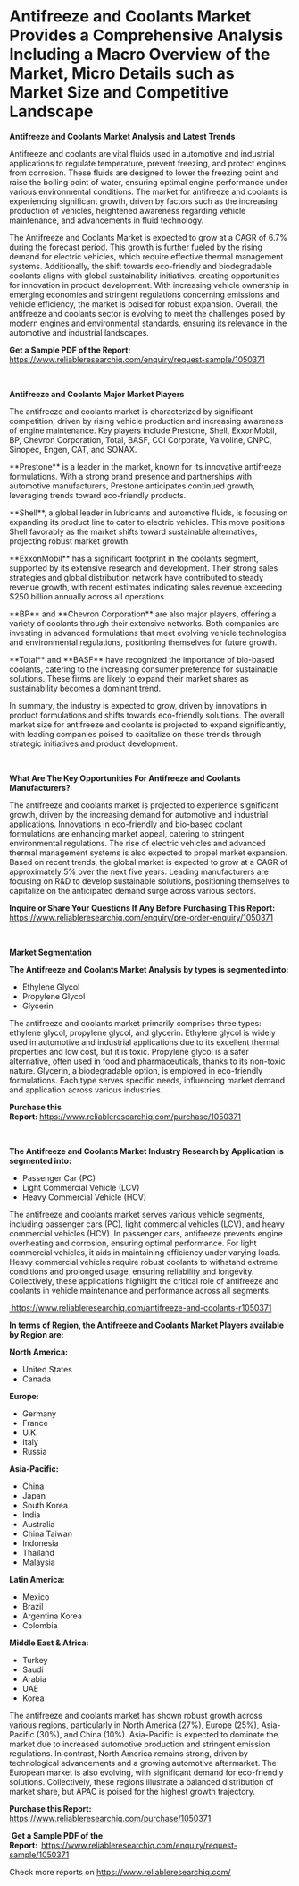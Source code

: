 <p><h1>Antifreeze and Coolants Market Provides a Comprehensive Analysis Including a Macro Overview of the Market, Micro Details such as Market Size and Competitive Landscape</h1></p><p><strong>Antifreeze and Coolants Market Analysis and Latest Trends</strong></p>
<p><p>Antifreeze and coolants are vital fluids used in automotive and industrial applications to regulate temperature, prevent freezing, and protect engines from corrosion. These fluids are designed to lower the freezing point and raise the boiling point of water, ensuring optimal engine performance under various environmental conditions. The market for antifreeze and coolants is experiencing significant growth, driven by factors such as the increasing production of vehicles, heightened awareness regarding vehicle maintenance, and advancements in fluid technology.</p><p>The Antifreeze and Coolants Market is expected to grow at a CAGR of 6.7% during the forecast period. This growth is further fueled by the rising demand for electric vehicles, which require effective thermal management systems. Additionally, the shift towards eco-friendly and biodegradable coolants aligns with global sustainability initiatives, creating opportunities for innovation in product development. With increasing vehicle ownership in emerging economies and stringent regulations concerning emissions and vehicle efficiency, the market is poised for robust expansion. Overall, the antifreeze and coolants sector is evolving to meet the challenges posed by modern engines and environmental standards, ensuring its relevance in the automotive and industrial landscapes.</p></p>
<p><strong>Get a Sample PDF of the Report:&nbsp;</strong> <a href="https://www.reliableresearchiq.com/enquiry/request-sample/1050371?utm_campaign=2780&utm_medium=2&utm_source=Github&utm_content=ia&utm_term=31032025&utm_id=antifreeze-and-coolants">https://www.reliableresearchiq.com/enquiry/request-sample/1050371</a></p>
<p>&nbsp;</p>
<p><strong>Antifreeze and Coolants Major Market Players</strong></p>
<p><p>The antifreeze and coolants market is characterized by significant competition, driven by rising vehicle production and increasing awareness of engine maintenance. Key players include Prestone, Shell, ExxonMobil, BP, Chevron Corporation, Total, BASF, CCI Corporate, Valvoline, CNPC, Sinopec, Engen, CAT, and SONAX.</p><p>**Prestone** is a leader in the market, known for its innovative antifreeze formulations. With a strong brand presence and partnerships with automotive manufacturers, Prestone anticipates continued growth, leveraging trends toward eco-friendly products.</p><p>**Shell**, a global leader in lubricants and automotive fluids, is focusing on expanding its product line to cater to electric vehicles. This move positions Shell favorably as the market shifts toward sustainable alternatives, projecting robust market growth.</p><p>**ExxonMobil** has a significant footprint in the coolants segment, supported by its extensive research and development. Their strong sales strategies and global distribution network have contributed to steady revenue growth, with recent estimates indicating sales revenue exceeding $250 billion annually across all operations.</p><p>**BP** and **Chevron Corporation** are also major players, offering a variety of coolants through their extensive networks. Both companies are investing in advanced formulations that meet evolving vehicle technologies and environmental regulations, positioning themselves for future growth.</p><p>**Total** and **BASF** have recognized the importance of bio-based coolants, catering to the increasing consumer preference for sustainable solutions. These firms are likely to expand their market shares as sustainability becomes a dominant trend.</p><p>In summary, the industry is expected to grow, driven by innovations in product formulations and shifts towards eco-friendly solutions. The overall market size for antifreeze and coolants is projected to expand significantly, with leading companies poised to capitalize on these trends through strategic initiatives and product development.</p></p>
<p>&nbsp;</p>
<p><strong>What Are The Key Opportunities For Antifreeze and Coolants Manufacturers?</strong></p>
<p><p>The antifreeze and coolants market is projected to experience significant growth, driven by the increasing demand for automotive and industrial applications. Innovations in eco-friendly and bio-based coolant formulations are enhancing market appeal, catering to stringent environmental regulations. The rise of electric vehicles and advanced thermal management systems is also expected to propel market expansion. Based on recent trends, the global market is expected to grow at a CAGR of approximately 5% over the next five years. Leading manufacturers are focusing on R&D to develop sustainable solutions, positioning themselves to capitalize on the anticipated demand surge across various sectors.</p></p>
<p><strong>Inquire or Share Your Questions If Any Before Purchasing This Report:</strong> <a href="https://www.reliableresearchiq.com/enquiry/pre-order-enquiry/1050371?utm_campaign=2780&utm_medium=2&utm_source=Github&utm_content=ia&utm_term=31032025&utm_id=antifreeze-and-coolants">https://www.reliableresearchiq.com/enquiry/pre-order-enquiry/1050371</a></p>
<p>&nbsp;</p>
<p><strong>Market Segmentation</strong></p>
<p><strong>The Antifreeze and Coolants Market Analysis by types is segmented into:</strong></p>
<p><ul><li>Ethylene Glycol</li><li>Propylene Glycol</li><li>Glycerin</li></ul></p>
<p><p>The antifreeze and coolants market primarily comprises three types: ethylene glycol, propylene glycol, and glycerin. Ethylene glycol is widely used in automotive and industrial applications due to its excellent thermal properties and low cost, but it is toxic. Propylene glycol is a safer alternative, often used in food and pharmaceuticals, thanks to its non-toxic nature. Glycerin, a biodegradable option, is employed in eco-friendly formulations. Each type serves specific needs, influencing market demand and application across various industries.</p></p>
<p><strong>Purchase this Report:&nbsp;</strong><a href="https://www.reliableresearchiq.com/purchase/1050371?utm_campaign=2780&utm_medium=2&utm_source=Github&utm_content=ia&utm_term=31032025&utm_id=antifreeze-and-coolants">https://www.reliableresearchiq.com/purchase/1050371</a></p>
<p>&nbsp;</p>
<p><strong>The Antifreeze and Coolants Market Industry Research by Application is segmented into:</strong></p>
<p><ul><li>Passenger Car (PC)</li><li>Light Commercial Vehicle (LCV)</li><li>Heavy Commercial Vehicle (HCV)</li></ul></p>
<p><p>The antifreeze and coolants market serves various vehicle segments, including passenger cars (PC), light commercial vehicles (LCV), and heavy commercial vehicles (HCV). In passenger cars, antifreeze prevents engine overheating and corrosion, ensuring optimal performance. For light commercial vehicles, it aids in maintaining efficiency under varying loads. Heavy commercial vehicles require robust coolants to withstand extreme conditions and prolonged usage, ensuring reliability and longevity. Collectively, these applications highlight the critical role of antifreeze and coolants in vehicle maintenance and performance across all segments.</p></p>
<p><a href="https://www.reliableresearchiq.com/antifreeze-and-coolants-r1050371?utm_campaign=2780&utm_medium=2&utm_source=Github&utm_content=ia&utm_term=31032025&utm_id=antifreeze-and-coolants">&nbsp;https://www.reliableresearchiq.com/antifreeze-and-coolants-r1050371</a></p>
<p><strong>In terms of Region, the Antifreeze and Coolants Market Players available by Region are:</strong></p>
<p>
    <p> <strong> North America: </strong>
        <ul>
            <li>United States</li>
            <li>Canada</li>
        </ul>
        </p> 
    <p> <strong> Europe: </strong>
        <ul>
            <li>Germany</li>
            <li>France</li>
            <li>U.K.</li>
            <li>Italy</li>
            <li>Russia</li>
        </ul>
        </p> 
    <p> <strong> Asia-Pacific: </strong>
        <ul>
            <li>China</li>
            <li>Japan</li>
            <li>South Korea</li>
            <li>India</li>
            <li>Australia</li>
            <li>China Taiwan</li>
            <li>Indonesia</li>
            <li>Thailand</li>
            <li>Malaysia</li>
        </ul>
        </p> 
    <p> <strong> Latin America: </strong>
        <ul>
            <li>Mexico</li>
            <li>Brazil</li>
            <li>Argentina Korea</li>
            <li>Colombia</li>
        </ul>
        </p> 
    <p> <strong> Middle East & Africa: </strong>
        <ul>
            <li>Turkey</li>
            <li>Saudi</li>
            <li>Arabia</li>
            <li>UAE</li>
            <li>Korea</li>
        </ul>
    </p>
    </p>
<p><p>The antifreeze and coolants market has shown robust growth across various regions, particularly in North America (27%), Europe (25%), Asia-Pacific (30%), and China (10%). Asia-Pacific is expected to dominate the market due to increased automotive production and stringent emission regulations. In contrast, North America remains strong, driven by technological advancements and a growing automotive aftermarket. The European market is also evolving, with significant demand for eco-friendly solutions. Collectively, these regions illustrate a balanced distribution of market share, but APAC is poised for the highest growth trajectory.</p></p>
<p><strong>Purchase this Report: </strong><a href="https://www.reliableresearchiq.com/purchase/1050371?utm_campaign=2780&utm_medium=2&utm_source=Github&utm_content=ia&utm_term=31032025&utm_id=antifreeze-and-coolants">https://www.reliableresearchiq.com/purchase/1050371</a></p>
<p>&nbsp;<strong>Get a Sample PDF of the Report:&nbsp;&nbsp;</strong><a href="https://www.reliableresearchiq.com/enquiry/request-sample/1050371?utm_campaign=2780&utm_medium=2&utm_source=Github&utm_content=ia&utm_term=31032025&utm_id=antifreeze-and-coolants">https://www.reliableresearchiq.com/enquiry/request-sample/1050371</a></p>
<p><strong></strong></p>
<p>Check more reports on <a href="https://www.reliableresearchiq.com/?utm_campaign=2780&utm_medium=2&utm_source=Github&utm_content=ia&utm_term=31032025&utm_id=antifreeze-and-coolants">https://www.reliableresearchiq.com/</a></p>